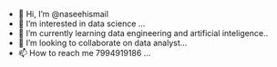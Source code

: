 - 👋 Hi, I’m @naseehismail
- 👀 I’m interested in data science ...
- 🌱 I’m currently learning data engineering and artificial inteligence..
- 💞️ I’m looking to collaborate on data analyst...
- 📫 How to reach me 7994919186
...

<!---
naseehismail/naseehismail is a ✨ special ✨ repository because its `README.md` (this file) appears on your GitHub profile.
You can click the Preview link to take a look at your changes.
--->
